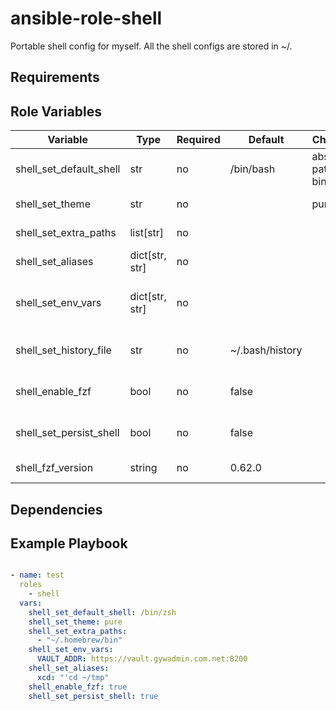# ansible-role-shell

Portable shell config for myself. All the shell configs are stored in ~/<shell>.

## Requirements

## Role Variables

| Variable                | Type           | Required | Default         | Choices                 | Comments                                    |
|-------------------------|--------------- |----------|-----------------|-------------------------|---------------------------------------------|
| shell_set_default_shell | str            | no       | /bin/bash       | absolute path to binary | set the user's default shell                |
| shell_set_theme         | str            | no       |                 | pure                    | set the shell theme                         |
| shell_set_extra_paths   | list[str]      | no       |                 |                         | add custom path to shell                    |
| shell_set_aliases       | dict[str, str] | no       |                 |                         | add aliases to shell                        |
| shell_set_env_vars      | dict[str, str] | no       |                 |                         | add environment variables to shell          |
| shell_set_history_file  | str            | no       | ~/.bash/history |                         | specify the shell history location          |
| shell_enable_fzf        | bool           | no       | false           |                         | enable fzf in your shell profile            |
| shell_set_persist_shell | bool           | no       | false           |                         | use cron to consistently update shell       |
| shell_fzf_version       | string         | no       | 0.62.0          |                         | set the fzf_version                         |

## Dependencies

## Example Playbook

```yaml

- name: test
  roles
    - shell
  vars:
    shell_set_default_shell: /bin/zsh
    shell_set_theme: pure
    shell_set_extra_paths:
      - "~/.homebrew/bin"
    shell_set_env_vars:
      VAULT_ADDR: https://vault.gywadmin.com.net:8200
    shell_set_aliases:
      xcd: "'cd ~/tmp"
    shell_enable_fzf: true
    shell_set_persist_shell: true
```
